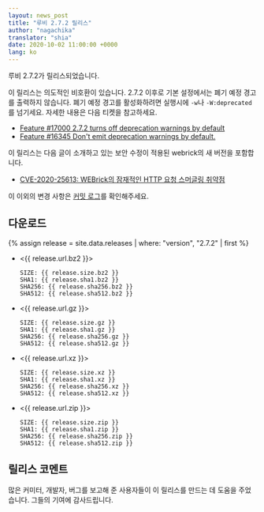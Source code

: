 ```yaml
---
layout: news_post
title: "루비 2.7.2 릴리스"
author: "nagachika"
translator: "shia"
date: 2020-10-02 11:00:00 +0000
lang: ko
---
```


루비 2.7.2가 릴리스되었습니다.

이 릴리스는 의도적인 비호환이 있습니다. 2.7.2 이후로 기본 설정에서는 폐기 예정 경고를 출력하지 않습니다.
폐기 예정 경고를 활성화하려면 실행시에 `-w`나 `-W:deprecated`를 넘기세요.
자세한 내용은 다음 티켓을 참고하세요.

* [Feature #17000 2.7.2 turns off deprecation warnings by default](https://bugs.ruby-lang.org/issues/17000)
* [Feature #16345 Don't emit deprecation warnings by default.](https://bugs.ruby-lang.org/issues/16345)

이 릴리스는 다음 글이 소개하고 있는 보안 수정이 적용된 webrick의 새 버전을 포함합니다.

* [CVE-2020-25613: WEBrick의 잠재적인 HTTP 요청 스머글링 취약점](/ko/news/2020/09/29/http-request-smuggling-cve-2020-25613/)

이 이외의 변경 사항은 [커밋 로그](https://github.com/ruby/ruby/compare/v2_7_1...v2_7_2)를 확인해주세요.

## 다운로드

{% assign release = site.data.releases | where: "version", "2.7.2" | first %}

* <{{ release.url.bz2 }}>

      SIZE: {{ release.size.bz2 }}
      SHA1: {{ release.sha1.bz2 }}
      SHA256: {{ release.sha256.bz2 }}
      SHA512: {{ release.sha512.bz2 }}

* <{{ release.url.gz }}>

      SIZE: {{ release.size.gz }}
      SHA1: {{ release.sha1.gz }}
      SHA256: {{ release.sha256.gz }}
      SHA512: {{ release.sha512.gz }}

* <{{ release.url.xz }}>

      SIZE: {{ release.size.xz }}
      SHA1: {{ release.sha1.xz }}
      SHA256: {{ release.sha256.xz }}
      SHA512: {{ release.sha512.xz }}

* <{{ release.url.zip }}>

      SIZE: {{ release.size.zip }}
      SHA1: {{ release.sha1.zip }}
      SHA256: {{ release.sha256.zip }}
      SHA512: {{ release.sha512.zip }}

## 릴리스 코멘트

많은 커미터, 개발자, 버그를 보고해 준 사용자들이 이 릴리스를 만드는 데 도움을 주었습니다.
그들의 기여에 감사드립니다.
